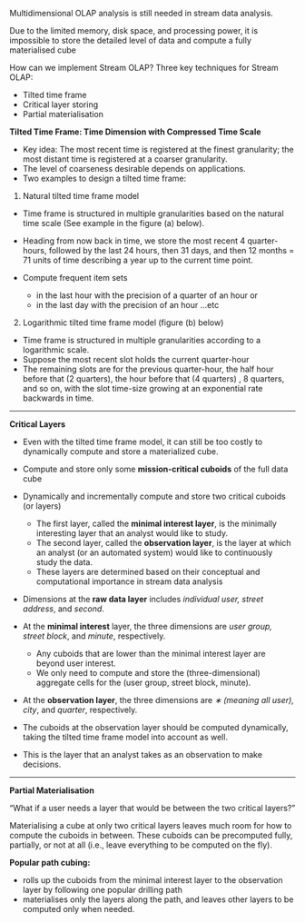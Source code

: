 Multidimensional OLAP analysis is still needed in stream data analysis.

Due to the limited memory, disk space, and processing power, it is impossible to store the detailed level of data and compute a fully materialised cube

How can we implement Stream OLAP? Three key techniques for Stream OLAP:

-   Tilted time frame
-   Critical layer storing
-   Partial materialisation

**Tilted Time Frame: Time Dimension with Compressed Time Scale**

-   Key idea: The most recent time is registered at the finest granularity; the most distant time is registered at a coarser granularity.
-   The level of coarseness desirable depends on applications.
-   Two examples to design a tilted time frame:

1. Natural tilted time frame model

-   Time frame is structured in multiple granularities based on the natural time scale (See example in the figure (a) below).
-   Heading from now back in time, we store the most recent 4 quarter-hours, followed by the last 24 hours, then 31 days, and then 12 months = 71 units of time describing a year up to the current time point.  
    
-   Compute frequent item sets
    -   in the last hour with the precision of a quarter of an hour or
    -   in the last day with the precision of an hour ...etc

2. Logarithmic tilted time frame model (figure (b) below)

-   Time frame is structured in multiple granularities according to a logarithmic scale.
-   Suppose the most recent slot holds the current quarter-hour
-   The remaining slots are for the previous quarter-hour, the half hour before that (2 quarters), the hour before that (4 quarters) , 8 quarters, and so on, with the slot time-size growing at an exponential rate backwards in time.

---
**Critical Layers**

-   Even with the tilted time frame model, it can still be too costly to dynamically compute and store a materialized cube.
-   Compute and store only some **mission-critical cuboids** of the full data cube
-   Dynamically and incrementally compute and store two critical cuboids (or layers)
    -   The first layer, called the **minimal interest layer**, is the minimally interesting layer that an analyst would like to study.
    -   The second layer, called the **observation layer**, is the layer at which an analyst (or an automated system) would like to continuously study the data.
    -   These layers are determined based on their conceptual and computational importance in stream data analysis
-   Dimensions at the **raw data layer** includes _individual user, street address_, and _second_.
-   At the **minimal interest** layer, the three dimensions are _user group, street block_, and _minute_, respectively.
    -   Any cuboids that are lower than the minimal interest layer are beyond user interest.
    -   We only need to compute and store the (three-dimensional) aggregate cells for the (user group, street block, minute).
-   At the **observation layer**, the three dimensions are _∗ (meaning all user), city_, and _quarter_, respectively. 

-   The cuboids at the observation layer should be computed dynamically, taking the tilted time frame model into account as well.
-   This is the layer that an analyst takes as an observation to make decisions.

---

**Partial Materialisation**

“What if a user needs a layer that would be between the two critical layers?”

Materialising a cube at only two critical layers leaves much room for how to compute the cuboids in between. These cuboids can be precomputed fully, partially, or not at all (i.e., leave everything to be computed on the fly).

**Popular path cubing:** 

-   rolls up the cuboids from the minimal interest layer to the observation layer by following one popular drilling path
-   materialises only the layers along the path, and leaves other layers to be computed only when needed.
